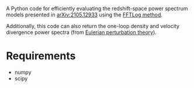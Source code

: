 A Python code for efficiently evaluating the redshift-space power spectrum models presented in [arXiv:2105.12933](https://arxiv.org/abs/2105.12933) using the [FFTLog method](https://arxiv.org/abs/1708.08130).

Additionally, this code can also return the one-loop density and velocity divergence power spectra (from [Eulerian perturbation theory](https://arxiv.org/abs/astro-ph/0112551)).

# Requirements
* numpy
* scipy